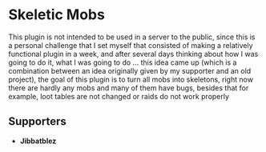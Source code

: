 # Skeletic Mobs

This plugin is not intended to be used in a server to the public, since this is a personal challenge that I set myself that consisted of making a relatively functional plugin in a week, and after several days thinking about how I was going to do it, what I was going to do ... this idea came up (which is a combination between an idea originally given by my supporter and an old project), the goal of this plugin is to turn all mobs into skeletons, right now there are hardly any mobs and many of them have bugs, besides that for example, loot tables are not changed or raids do not work properly

## Supporters

 - **Jibbatblez**
